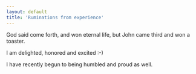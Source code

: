 ```yaml
---
layout: default
title: 'Ruminations from experience'
---
```


God said come forth, and won eternal life, but John came third and won a toaster.

I am delighted, honored and excited :-)

I have recently begun to being humbled and proud as well.
